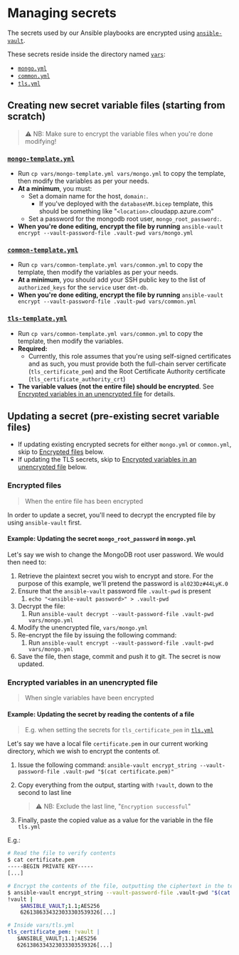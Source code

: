 # Managing secrets
The secrets used by our Ansible playbooks are encrypted using [`ansible-vault`](https://docs.ansible.com/ansible/latest/cli/ansible-vault.html).

These secrets reside inside the directory named [`vars`](../vars):
- [`mongo.yml`](../vars/mongo.yml)
- [`common.yml`](../vars/common.yml)
- [`tls.yml`](../vars/tls.yml)

## Creating new secret variable files (starting from scratch)
>⚠️ NB: Make sure to encrypt the variable files when you're done modifying!

### [`mongo-template.yml`](../vars/mongo-template.yml)
- Run `cp vars/mongo-template.yml vars/mongo.yml` to copy the template, then modify the variables as per your needs.
- **At a minimum**, you must:
  - Set a domain name for the host, `domain:`.
    - If you've deployed with the `databaseVM.bicep` template, this should be something like "`<location>`.cloudapp.azure.com"
  - Set a password for the mongodb root user, `mongo_root_password:`.
- **When you're done editing, encrypt the file by running** `ansible-vault encrypt --vault-password-file .vault-pwd vars/mongo.yml`

### [`common-template.yml`](../vars/common-template.yml)
- Run `cp vars/common-template.yml vars/common.yml` to copy the template, then modify the variables as per your needs.
- **At a minimum**, you should add your SSH public key to the list of `authorized_keys` for the `service` user `dmt-db`.
- **When you're done editing, encrypt the file by running** `ansible-vault encrypt --vault-password-file .vault-pwd vars/common.yml`

### [`tls-template.yml`](../vars/tls-template.yml)
- Run `cp vars/common-template.yml vars/common.yml` to copy the template, then modify the variables.
- **Required:**
  - Currently, this role assumes that you're using self-signed certificates and as such, you must provide both the full-chain server certificate (`tls_certificate_pem`) and the Root Certificate Authority certificate (`tls_certificate_authority_crt`)
- **The variable values (not the entire file) should be encrypted**. See [Encrypted variables in an unencrypted file](#encrypted-variables-in-an-unencrypted-file) for details.

## Updating a secret (pre-existing secret variable files)
- If updating existing encrypted secrets for either `mongo.yml` or `common.yml`, skip to [Encrypted files](#encrypted-files) below.
- If updating the TLS secrets, skip to [Encrypted variables in an unencrypted file](#encrypted-variables-in-an-unencrypted-file) below.

### Encrypted files
> When the entire file has been encrypted

In order to update a secret, you'll need to decrypt the encrypted file by using `ansible-vault` first.

#### Example: Updating the secret `mongo_root_password` in `mongo.yml`
Let's say we wish to change the MongoDB root user password. We would then need to:
1. Retrieve the plaintext secret you wish to encrypt and store. For the purpose of this example, we'll pretend the password is `al023Dz#44LyK.0`
2. Ensure that the `ansible-vault` password file `.vault-pwd` is present
   1. `echo "<ansible-vault password>" > .vault-pwd`
3. Decrypt the file:
   1. Run `ansible-vault decrypt --vault-password-file .vault-pwd vars/mongo.yml`
4. Modify the unencrypted file, `vars/mongo.yml`
5. Re-encrypt the file by issuing the following command:
   1. Run `ansible-vault encrypt --vault-password-file .vault-pwd vars/mongo.yml`
6. Save the file, then stage, commit and push it to git. The secret is now updated.

### Encrypted variables in an unencrypted file
> When single variables have been encrypted

#### Example: Updating the secret by reading the contents of a file
>E.g. when setting the secrets for `tls_certificate_pem` in [`tls.yml`](../vars/tls.yml)

Let's say we have a local file `certificate.pem` in our current working directory, which we wish to encrypt the contents of.

1. Issue the following command:
`ansible-vault encrypt_string --vault-password-file .vault-pwd "$(cat certificate.pem)"`

2. Copy everything from the output, starting with `!vault`, down to the second to last line
   >⚠️ NB: Exclude the last line, "`Encryption successful`"
3. Finally, paste the copied value as a value for the variable in the file `tls.yml`

E.g.: 
```bash
# Read the file to verify contents
$ cat certificate.pem
-----BEGIN PRIVATE KEY-----
[...]

# Encrypt the contents of the file, outputting the ciphertext in the terminal
$ ansible-vault encrypt_string --vault-password-file .vault-pwd "$(cat certificate.pem)"
!vault |
    $ANSIBLE_VAULT;1.1;AES256
    6261386334323033303539326[...]
```
```yml
# Inside vars/tls.yml
tls_certificate_pem: !vault |
   $ANSIBLE_VAULT;1.1;AES256
   6261386334323033303539326[...]
```